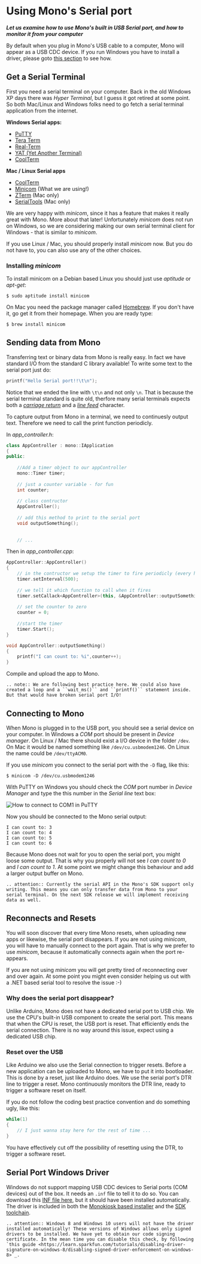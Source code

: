 # Using Mono's Serial port

***Let us examine how to use Mono's built in USB Serial port, and how to monitor it from your computer***

By default when you plug in Mono's USB cable to a computer, Mono will appear as a USB CDC device. If you run Windows you have to install a driver, please goto [this section](#serial-port-windows-driver) to see how.

## Get a Serial Terminal

First you need a serial terminal on your computer. Back in the old Windows XP days there was *Hyper Terminal*, but I guess it got retired at some point. So both Mac/Linux and Windows folks need to go fetch a serial terminal application from the internet.

**Windows Serial apps:**

* [PuTTY](http://www.putty.org)
* [Tera Term](https://ttssh2.osdn.jp/index.html.en)
* [Real-Term](http://realterm.sourceforge.net)
* [YAT (Yet Another Terminal)](https://sourceforge.net/projects/y-a-terminal/)
* [CoolTerm](http://freeware.the-meiers.org)

**Mac / Linux Serial apps**

* [CoolTerm](http://freeware.the-meiers.org) 
* [Minicom](https://alioth.debian.org/projects/minicom/) (What we are using!)
* [ZTerm](http://www.dalverson.com/zterm/) (Mac only)
* [SerialTools](http://www.w7ay.net/site/Applications/Serial%20Tools/) (Mac only)

We are very happy with *minicom*, since it has a feature that makes it really great with Mono. More about that later! Unfortunately *minicom* does not run on Windows, so we are considering making our own serial terminal client for Windows - that is similar to *minicom*.

If you use Linux / Mac, you should properly install *minicom* now. But you do not have to, you can also use any of the other choices.

### Installing *minicom*

To install minicom on a Debian based Linux you should just use *aptitude* or *apt-get*:

```
$ sudo aptitude install minicom
```

On Mac you need the package manager called [Homebrew](http://brew.sh). If you don't have it, go get it from their homepage. When you are ready type:

```
$ brew install minicom
```

## Sending data from Mono

Transferring text or binary data from Mono is really easy. In fact we have standard I/O from the standard C library available! To write some text to the serial port just do:

```cpp
printf("Hello Serial port!!\t\n");
```

Notice that we ended the line with `\t\n` and not only `\n`. That is because the serial terminal standard is quite old, therfore many serial terminals expects both a *[carriage return](https://en.wikipedia.org/wiki/Carriage_return#Computers)* and a *[line feed](https://en.wikipedia.org/w/index.php?title=Linefeed)* character.

To capture output from Mono in a terminal, we need to continuesly output text. Therefore we need to call the print function periodicly.

In *app_controller.h*:

```cpp
class AppController : mono::IApplication
{
public:
	
	//Add a timer object to our appController
	mono::Timer timer;
	
	// just a counter variable - for fun
	int counter;
	
	// class contructor
	AppController();
	
	// add this method to print to the serial port
	void outputSomething();
	
	
	// ...
```

Then in *app_controller.cpp*:

```cpp
AppController::AppController()
{
	// in the contructor we setup the timer to fire periodicly (every half second)
	timer.setInterval(500);
	
	// we tell it which function to call when it fires
	timer.setCallack<AppController>(this, &AppController::outputSomething);
	
	// set the counter to zero
	counter = 0;
	
	//start the timer
	timer.Start();
}

void AppController::outputSomething()
{
	printf("I can count to: %i",counter++);
}
```

Compile and upload the app to Mono.

```eval_rst
.. note:: We are following best practice here. We could also have created a loop and a ``wait_ms()`` and ``printf()`` statement inside. But that would have broken serial port I/O!
```

## Connecting to Mono

When Mono is plugged in to the USB port, you should see a serial device on your computer. In Windows a *COM* port should be present in *Device manager*. On Linux / Mac there should exist a I/O device in the folder `/dev`. On Mac it would be named something like `/dev/cu.usbmodem1246`. On Linux the name could be `/dev/ttyACM0`.

If you use *minicom* you connect to the serial port with the `-D` flag, like this:

```
$ minicom -D /dev/cu.usbmodem1246
```

With PuTTY on Windows you should check the *COM* port number in *Device Manager* and type the this number in the *Serial line* text box:

![How to connect to COM1 in PuTTY](putty.png "PuTTY configuration, connecting to COM1")

Now you should be connected to the Mono serial output:

```
I can count to: 3
I can count to: 4
I can count to: 5
I can count to: 6
```

Because Mono does not wait for you to open the serial port, you might loose some output. That is why you properly will not see *I can count to 0* and *I can count to 1*. At some point we might change this behaviour and add a larger output buffer on Mono.

```eval_rst
.. attention:: Currently the serial API in the Mono's SDK support only writing. This means you can only transfer data from Mono to your serial terminal. On the next SDK release we will implement receiving data as well.
```

## Reconnects and Resets

You will soon discover that every time Mono resets, when uploading new apps or likewise, the serial port disappears. If you are not using *minicom*, you will have to manually connect to the port again. That is why we prefer to use *minicom*, because it automatically connects again when the port re-appears.

If you are not using *minicom* you will get pretty tired of reconnecting over and over again. At some point you might even consider helping us out with a .NET based serial tool to resolve the issue :-)

### Why does the serial port disappear?

Unlike Arduino, Mono does not have a dedicated serial port to USB chip. We use the CPU's built-in USB component to create the serial port. This means that when the CPU is reset, the USB port is reset. That efficiently ends the serial connection. There is no way around this issue, expect using a dedicated USB chip.

### Reset over the USB

Like Arduino we also use the Serial connection to trigger resets. Before a new application can be uploaded to Mono, we have to put it into bootloader. This is done by a reset, just like Arduino does. We use the serial port's DTR line to trigger a reset. Mono continuously monitors the DTR line, ready to trigger a software reset on itself.

If you do not follow the coding best practice convention and do something ugly, like this:

```cpp
while(1)
{
	// I just wanna stay here for the rest of time ...
}
```

You have effectively cut off the possibility of resetting using the DTR, to trigger a software reset.

## Serial Port Windows Driver

Windows do not support mapping USB CDC devices to Serial ports (COM devices) out of the box. It needs an `.inf` file to tell it to do so. You can download this [INF file here](https://raw.githubusercontent.com/getopenmono/mono_psoc5_library/master/Generated_Source/PSoC5/USBUART_cdc.inf), but it should have been installed automatically. The driver is included in both the [Monokiosk based installer](https://monokiosk.com/get-started) and the [SDK toolchain](http://developer.openmono.com/en/latest/getting-started/install.html).

```eval_rst
.. attention:: Windows 8 and Windows 10 users will not have the driver installed automatically! These versions of Windows allows only signed drivers to be installed. We have yet to obtain our code signing certificate. In the mean time you can disable this check, by following `this guide <https://learn.sparkfun.com/tutorials/disabling-driver-signature-on-windows-8/disabling-signed-driver-enforcement-on-windows-8>`_.
```